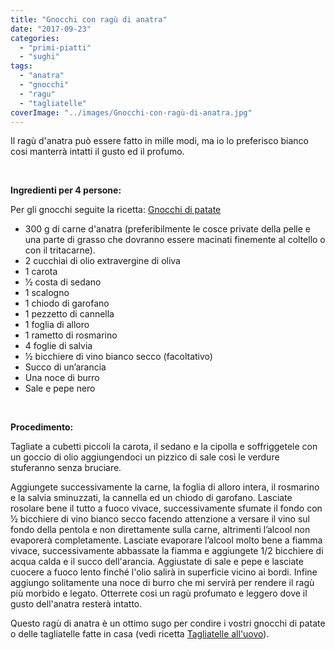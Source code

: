 ```yaml
---
title: "Gnocchi con ragù di anatra"
date: "2017-09-23"
categories: 
  - "primi-piatti"
  - "sughi"
tags: 
  - "anatra"
  - "gnocchi"
  - "ragu"
  - "tagliatelle"
coverImage: "../images/Gnocchi-con-ragù-di-anatra.jpg"
---
```


Il ragù d'anatra può essere fatto in mille modi, ma io lo preferisco bianco cosi manterrà intatti il gusto ed il profumo.

 

**Ingredienti per 4 persone:**

Per gli gnocchi seguite la ricetta: [Gnocchi di patate](https://cucinadalnord.it/gnocchi-di-patate/)

- 300 g di carne d'anatra (preferibilmente le cosce private della pelle e una parte di grasso che dovranno essere macinati finemente al coltello o con il tritacarne).
- 2 cucchiai di olio extravergine di oliva
- 1 carota
- 1⁄2 costa di sedano
- 1 scalogno
- 1 chiodo di garofano
- 1 pezzetto di cannella
- 1 foglia di alloro
- 1 rametto di rosmarino
- 4 foglie di salvia
- 1⁄2 bicchiere di vino bianco secco (facoltativo)
- Succo di un’arancia
- Una noce di burro
- Sale e pepe nero

 

**Procedimento:**

Tagliate a cubetti piccoli la carota, il sedano e la cipolla e soffriggetele con un goccio di olio aggiungendoci un pizzico di sale così le verdure stuferanno senza bruciare.

Aggiungete successivamente la carne, la foglia di alloro intera, il rosmarino e la salvia sminuzzati, la cannella ed un chiodo di garofano. Lasciate rosolare bene il tutto a fuoco vivace, successivamente sfumate il fondo con 1⁄2 bicchiere di vino bianco secco facendo attenzione a versare il vino sul fondo della pentola e non direttamente sulla carne, altrimenti l’alcool non evaporerà completamente. Lasciate evaporare l’alcool molto bene a fiamma vivace, successivamente abbassate la fiamma e aggiungete 1/2 bicchiere di acqua calda e il succo dell'arancia. Aggiustate di sale e pepe e lasciate cuocere a fuoco lento finché l'olio salirà in superficie vicino ai bordi. Infine aggiungo solitamente una noce di burro che mi servirà per rendere il ragù più morbido e legato. Otterrete cosi un ragù profumato e leggero dove il gusto dell'anatra resterà intatto.

Questo ragù di anatra è un ottimo sugo per condire i vostri gnocchi di patate o delle tagliatelle fatte in casa (vedi ricetta [Tagliatelle all'uovo](https://cucinadalnord.it/pasta-uovo-fatta-in-casa/)).

